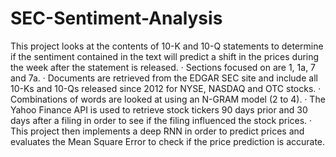 # SEC-Sentiment-Analysis
This project looks at the contents of 10-K and 10-Q statements to determine if the sentiment contained in the text will predict a shift in the prices during the week after the statement is released.
·  	Sections focused on are 1, 1a, 7 and 7a.
·  	Documents are retrieved from the EDGAR SEC site and include all 10-Ks and 10-Qs released since 2012 for NYSE, NASDAQ and OTC stocks.
·  	Combinations of words are looked at using an N-GRAM model (2 to 4).
·  	The Yahoo Finance API is used to retrieve stock tickers 90 days prior and 30 days after a filing in order to see if the filing influenced the stock prices.
·  	This project then implements a deep RNN in order to predict prices and evaluates the Mean Square Error to check if the price prediction is accurate.
